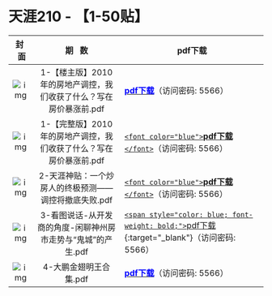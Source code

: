# 天涯210 - 【1-50贴】

|                          封   面                          |                             期   数                             | pdf下载                                                                                                                                                 |
| :---------------------------------------------------------: | :----------------------------------------------------------------: | ------------------------------------------------------------------------------------------------------------------------------------------------------- |
| ![img](../../../public/images/gushihui/gsh1979/gsh197905.jpg) | 1-【楼主版】2010年的房地产调控，我们收获了什么？写在房价暴涨前.pdf | [<font color="blue">**pdf下载**</font>](https://url97.ctfile.com/f/799297-563247371-037e1d?p=5566)（访问密码: 5566）                         |
| ![img](../../../public/images/gushihui/gsh1979/gsh197905.jpg) | 1-【完整版】2010年的房地产调控，我们收获了什么？写在房价暴涨前.pdf | [`<font color="blue">`**pdf下载** `</font>`](https://url97.ctfile.com/f/799297-563247371-037e1d?p=5566)（访问密码: 5566）                        |
| ![img](../../../public/images/gushihui/gsh1979/gsh197905.jpg) |       2-天涯神贴：一个炒房人的终极预测——调控将撤底失败.pdf       | [`<font color="blue">`**pdf下载** `</font>`](https://url97.ctfile.com/f/799297-563247371-037e1d?p=5566)（访问密码: 5566）                        |
| ![img](../../../public/images/gushihui/gsh1979/gsh197905.jpg) |   3-看图说话-从开发商的角度-闲聊神州房市走势与“鬼城”的产生.pdf   | [`<span style="color: blue; font-weight: bold;">`pdf下载](https://url97.ctfile.com/f/799297-563247371-037e1d?p=5566){:target="_blank"}（访问密码: 5566） |
| ![img](../../../public/images/gushihui/gsh1979/gsh197905.jpg) |                       4-大鹏金翅明王合集.pdf                       | [**<span  target="_blank" style="color: blue">pdf下载**](https://url97.ctfile.com/f/799297-563247371-037e1d?p=5566)（访问密码: 5566）                             |

